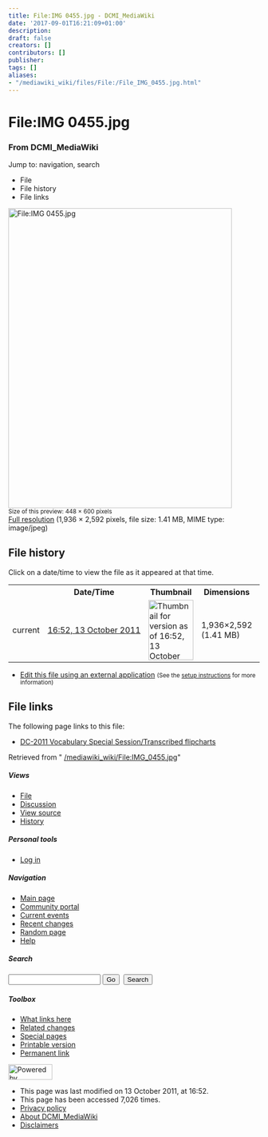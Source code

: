 ```yaml
---
title: File:IMG 0455.jpg - DCMI_MediaWiki
date: '2017-09-01T16:21:09+01:00'
description: 
draft: false
creators: []
contributors: []
publisher: 
tags: []
aliases:
- "/mediawiki_wiki/files/File:/File_IMG_0455.jpg.html"
---
```


<a id="top"></a>
# File:IMG 0455.jpg

### From DCMI\_MediaWiki

Jump to: navigation, search
<!-- start content -->
- File
- File history
- File links

 [<img alt="File:IMG 0455.jpg" src="/images/7/72/IMG_0455.jpg" width="448" height="600">](/mediawiki_wiki/files/IMG_0455.jpg)  
<small>Size of this preview: 448 × 600 pixels</small>  
 [Full resolution](/images/7/72/IMG_0455.jpg)‎ (1,936 × 2,592 pixels, file size: 1.41 MB, MIME type: image/jpeg)
<!-- 
NewPP limit report
Preprocessor node count: 0/1000000
Post-expand include size: 0/2097152 bytes
Template argument size: 0/2097152 bytes
Expensive parser function count: 0/100
-->
## File history

Click on a date/time to view the file as it appeared at that time.

<table class="wikitable filehistory">
  <tr>
    <td></td>
    <th>Date/Time</th>
    <th>Thumbnail</th>
    <th>Dimensions</th>
    <th>User</th>
    <th>Comment</th>
  </tr>
  <tr>
    <td>current</td>
    <td class="filehistory-selected" style="white-space: nowrap;"><a href="/mediawiki_wiki/files/IMG_0455.jpg">16:52, 13 October 2011</a></td>
    <td><a href="/images/7/72/IMG_0455.jpg"><img alt="Thumbnail for version as of 16:52, 13 October 2011" src="/images/7/72/IMG_0455.jpg" width="90" height="120"></a></td>
    <td>1,936×2,592 <span style="white-space: nowrap;">(1.41 MB)</span>
    </td>
    <td>
      <a href="/index.php/User:TomBaker" title="User:TomBaker" class="mw-userlink">TomBaker</a> <span style="white-space: nowrap;"> <span class="mw-usertoollinks">(<a href="/index.php?title=User_talk:TomBaker&amp;action=edit&amp;redlink=1" class="new" title="User talk:TomBaker (page does not exist)">Talk</a> | <a href="/index.php/Special:Contributions/TomBaker" title="Special:Contributions/TomBaker">contribs</a>)</span></span>
    </td>
    <td></td>
  </tr>
</table>

  

- [Edit this file using an external application](/index.php?title=File:IMG_0455.jpg&action=edit&externaledit=true&mode=file "File:IMG 0455.jpg") <small>(See the <a href="http://www.mediawiki.org/wiki/Manual:External_editors" class="external text" rel="nofollow">setup instructions</a> for more information)</small>

## File links

The following page links to this file:

- [DC-2011 Vocabulary Special Session/Transcribed flipcharts](/index.php/DC-2011_Vocabulary_Special_Session/Transcribed_flipcharts "DC-2011 Vocabulary Special Session/Transcribed flipcharts")

Retrieved from " [/mediawiki_wiki/File:IMG\_0455.jpg](/mediawiki_wiki/files/File:/File:IMG_0455.jpg.html)"

<!-- end content -->

##### Views

- [File](/mediawiki_wiki/files/File:/File:IMG_0455.jpg.html)
- [Discussion](/index.php?title=File_talk:IMG_0455.jpg&action=edit&redlink=1 "Discussion about the content page [t]")
- [View source](/index.php?title=File:IMG_0455.jpg&action=edit "This page is protected.
You can view its source [e]")
- [History](/index.php?title=File:IMG_0455.jpg&action=history "Past revisions of this page [h]")

##### Personal tools

- [Log in](/index.php?title=Special:UserLogin&returnto=File:IMG_0455.jpg "You are encouraged to log in; however, it is not mandatory [o]")

<script type="text/javascript"> if (window.isMSIE55) fixalpha(); </script>

##### Navigation

- [Main page](/index.php/Main_Page "Visit the main page [z]")
- [Community portal](/index.php/DCMI_MediaWiki:Community_portal "About the project, what you can do, where to find things")
- [Current events](/index.php/DCMI_MediaWiki:Current_events "Find background information on current events")
- [Recent changes](/index.php/Special:RecentChanges "The list of recent changes in the wiki [r]")
- [Random page](/index.php/Special:Random "Load a random page [x]")
- [Help](/index.php/Help:Contents "The place to find out")

##### <label for="searchInput">Search</label>

<form action="/index.php" id="searchform">
				<input type="hidden" name="title" value="Special:Search">
				<input id="searchInput" title="Search DCMI_MediaWiki" accesskey="f" type="search" name="search">
				<input type="submit" name="go" class="searchButton" id="searchGoButton" value="Go" title="Go to a page with this exact name if exists"> 
				<input type="submit" name="fulltext" class="searchButton" id="mw-searchButton" value="Search" title="Search the pages for this text">
			</form>

##### Toolbox

- [What links here](/index.php/Special:WhatLinksHere/File:IMG_0455.jpg "List of all wiki pages that link here [j]")
- [Related changes](/index.php/Special:RecentChangesLinked/File:IMG_0455.jpg "Recent changes in pages linked from this page [k]")
- [Special pages](/index.php/Special:SpecialPages "List of all special pages [q]")
- [Printable version](/index.php?title=File:IMG_0455.jpg&printable=yes "Printable version of this page [p]")
- [Permanent link](/index.php?title=File:IMG_0455.jpg&oldid=1286 "Permanent link to this revision of the page")

<!-- end of the left (by default at least) column -->

 [<img src="/skins/common/images/poweredby_mediawiki_88x31.png" height="31" width="88" alt="Powered by MediaWiki">](http://www.mediawiki.org/)

- This page was last modified on 13 October 2011, at 16:52.
- This page has been accessed 7,026 times.
- [Privacy policy](/index.php/DCMI_MediaWiki:Privacy_policy "DCMI MediaWiki:Privacy policy")
- [About DCMI\_MediaWiki](/index.php/DCMI_MediaWiki:About "DCMI MediaWiki:About")
- [Disclaimers](/index.php/DCMI_MediaWiki:General_disclaimer "DCMI MediaWiki:General disclaimer")

<script>if (window.runOnloadHook) runOnloadHook();</script><!-- Served in 0.453 secs. -->
